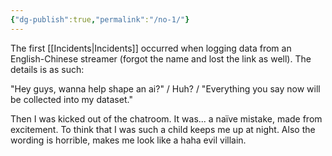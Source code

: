 ```yaml
---
{"dg-publish":true,"permalink":"/no-1/"}
---
```



The first [[Incidents\|Incidents]] occurred when logging data from an English-Chinese streamer (forgot the name and lost the link as well).
The details is as such:

"Hey guys, wanna help shape an ai?"
/ Huh? /
"Everything you say now will be collected into my dataset."

Then I was kicked out of the chatroom.
It was... a naïve mistake, made from excitement.
To think that I was such a child keeps me up at night.
Also the wording is horrible, makes me look like a haha evil villain.